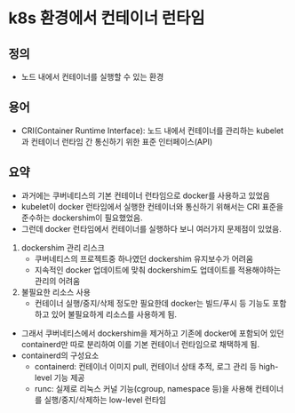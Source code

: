 k8s 환경에서 컨테이너 런타임
===========================

## 정의
* 노드 내에서 컨테이너를 실행할 수 있는 환경

## 용어
* CRI(Container Runtime Interface): 노드 내에서 컨테이너를 관리하는 kubelet과 컨테이너 런타임 간 통신하기 위한 표준 인터페이스(API)

## 요약
* 과거에는 쿠버네티스의 기본 컨테이너 런타임으로 docker를 사용하고 있었음
* kubelet이 docker 런타임에서 실행한 컨테이너와 통신하기 위해서는 CRI 표준을 준수하는 dockershim이 필요했었음.
* 그런데 docker 런타임에서 컨테이너를 실행하다 보니 여러가지 문제점이 있었음.

1. dockershim 관리 리스크
    - 쿠버네티스의 프로젝트중 하나였던 dockershim 유지보수가 어려움
    - 지속적인 docker 업데이트에 맞춰 dockershim도 업데이트를 적용해야하는 관리의 어려움
2. 불필요한 리소스 사용
    - 컨테이너 실행/중지/삭제 정도만 필요한데 docker는 빌드/푸시 등 기능도 포함하고 있어 불필요하게 리소스를 사용하게 됨.

* 그래서 쿠버네티스에서 dockershim을 제거하고 기존에 docker에 포함되어 있던 containerd만 따로 분리하여 이를 기본 컨테이너 런타임으로 채택하게 됨.
* containerd의 구성요소
    * containerd: 컨테이너 이미지 pull, 컨테이너 상태 추적, 로그 관리 등 high-level 기능 제공
    * runc: 실제로 리눅스 커널 기능(cgroup, namespace 등)을 사용해 컨테이너를 실행/중지/삭제하는 low-level 런타임
